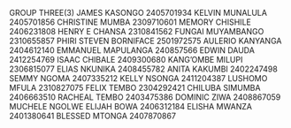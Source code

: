  GROUP THREE(3)
 JAMES KASONGO	         2405701934
KELVIN MUNALULA	         2405701856
CHRISTINE MUMBA	         2309710601
MEMORY CHISHILE	         2406231808
HENRY E CHANSA	         2310841562
FUNGAI MUYAMBANGO	       2310655857
PHIRI STEVEN BORNIFACE	 2501972575
AULERIO KANYANGA	       2404612140
EMMANUEL MAPULANGA	     240857566
EDWIN DAUDA	             2412254769
ISAAC CHIBALE	           2409300680
KANG’OMBE MILUPI	       2306815077
ELIAS NKUNIKA	           2408455782
ANITA KAKUMBI            2402247498
SEMMY NGOMA	             2407335212
KELLY NSONGA	           2411204387
LUSHOMO MFULA	           2310827075
FELIX TEMBO	             2304292421
CHILUBA SIMUMBA          2406663510
RACHEAL TEMBO            2403475386
DOMINIC ZIWA             2408867059
MUCHELE NGOLWE ELIJAH BOWA  2406312184
ELISHA MWANZA            2401380641
BLESSED MTONGA           2407870867
